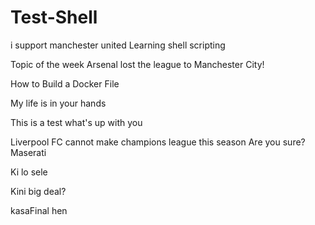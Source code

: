 # Test-Shell
i support manchester united
Learning shell scripting

Topic of the week
Arsenal lost the league to Manchester City!

How to Build a Docker File

My life is in your hands

This is a test
what's up with you

Liverpool FC cannot make champions league this season
Are you sure?
 Maserati
 
 Ki lo sele

Kini big deal?

kasaFinal
hen